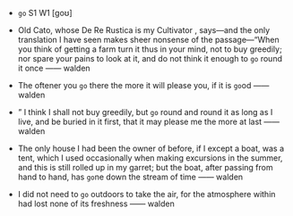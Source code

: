 - `go` S1 W1 [goʊ]



- Old Cato, whose De Re Rustica is my Cultivator , says﻿—and the only translation I have seen makes sheer nonsense of the passage﻿—“When you think of getting a farm turn it thus in your mind, not to buy greedily; nor spare your pains to look at it, and do not think it enough to `go` round it once —— walden

-  The oftener you `go` there the more it will please you, if it is `go`od —— walden

- ” I think I shall not buy greedily, but `go` round and round it as long as I live, and be buried in it first, that it may please me the more at last —— walden

- The only house I had been the owner of before, if I except a boat, was a tent, which I used occasionally when making excursions in the summer, and this is still rolled up in my garret; but the boat, after passing from hand to hand, has `go`ne down the stream of time —— walden

-  I did not need to `go` outdoors to take the air, for the atmosphere within had lost none of its freshness —— walden